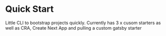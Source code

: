 # Quick Start

Little CLI to bootstrap projects quickly. Currently has 3 x cusom starters as well as CRA, Create Next App and pulling a custom gatsby starter

